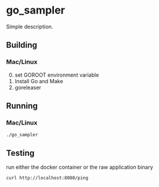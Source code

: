 # go_sampler

Simple description.

## Building

### Mac/Linux

0) set GOROOT environment variable
1) Install Go and Make
2) goreleaser

## Running

### Mac/Linux

```
./go_sampler
```

## Testing

run either the docker container or the raw application binary

```
curl http://localhost:8080/ping
```
